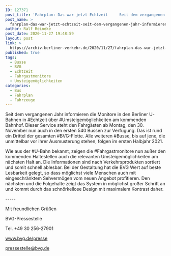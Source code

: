 ```yaml
---
ID: 127371
post_title: 'Fahrplan: Das war jetzt Echtzeit     Seit dem vergangenen Jahr informieren die Monitore in den Berliner U-Bahnen in Echtzeit über Umsteigemöglichkeiten &#8230;, aus BVG'
post_name: >
  fahrplan-das-war-jetzt-echtzeit-seit-dem-vergangenen-jahr-informieren-die-monitore-in-den-berliner-u-bahnen-in-echtzeit-ueber-umsteigemoeglichkeiten-aus-bvg
author: Ralf Reineke
post_date: 2020-11-27 19:48:59
layout: post
link: >
  https://archiv.berliner-verkehr.de/2020/11/27/fahrplan-das-war-jetzt-echtzeit-seit-dem-vergangenen-jahr-informieren-die-monitore-in-den-berliner-u-bahnen-in-echtzeit-ueber-umsteigemoeglichkeiten-aus-bvg/
published: true
tags:
  - Busse
  - BVG
  - Echtzeit
  - Fahrgastmonitore
  - Umsteigemöglichkeiten
categories:
  - Bus
  - Fahrplan
  - Fahrzeuge
---
```

<p style="font-weight: 400;">Seit dem vergangenen Jahr informieren die Monitore in den Berliner U-Bahnen in #Echtzeit über #Umsteigemöglichkeiten am kommenden Bahnhof. Dieser Service steht den Fahrgästen ab Montag, den 30. November nun auch in den ersten 540 Bussen zur Verfügung. Das ist rund ein Drittel der gesamten #BVG-Flotte. Alle weiteren #Busse, bis auf jene, die unmittelbar vor ihrer Ausmusterung stehen, folgen im ersten Halbjahr 2021.</p>
<p style="font-weight: 400;">Wie aus der #U-Bahn bekannt, zeigen die #Fahrgastmonitore nun außer den kommenden Haltestellen auch die relevanten Umsteigemöglichkeiten am nächsten Halt an. Die Informationen sind nach Verkehrsprodukten sortiert und somit schnell ablesbar. Bei der Gestaltung hat die BVG Wert auf beste Lesbarkeit gelegt, so dass möglichst viele Menschen auch mit eingeschränktem Sehvermögen vom neuen Angebot profitieren. Den nächsten und die Folgehalte zeigt das System in möglichst großer Schrift an und kommt durch das schnörkellose Design mit maximalem Kontrast daher.</p>
<p style="font-weight: 400;">-----</p>
<p style="font-weight: 400;">Mit freundlichen Grüßen</p>
<p style="font-weight: 400;">BVG-Pressestelle</p>
<p style="font-weight: 400;">Tel. +49 30 256-27901</p>
<p style="font-weight: 400;"><a href="http://www.bvg.de/presse" data-saferedirecturl="https://www.google.com/url?q=http://www.bvg.de/presse&amp;source=gmail&amp;ust=1606897716101000&amp;usg=AFQjCNGrDYxPvL3kiYGnhN2gI8JZeZJnwQ">www.bvg.de/presse</a></p>
<p style="font-weight: 400;"><a href="mailto:pressestelle@bvg.de">pressestelle@bvg.de</a></p>